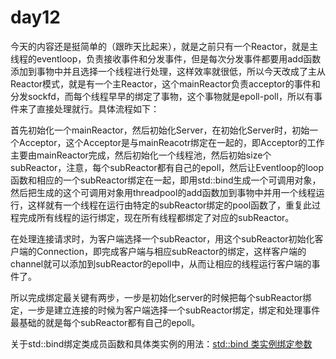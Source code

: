 # day12

今天的内容还是挺简单的（跟昨天比起来），就是之前只有一个Reactor，就是主线程的eventloop，负责接收事件和分发事件，但是每次分发事件都要用add函数添加到事物中并且选择一个线程进行处理，这样效率就很低，所以今天改成了主从Reactor模式，就是有一个主Reactor，这个mainReactor负责acceptor的事件和分发sockfd，而每个线程早早的绑定了事物，这个事物就是epoll-poll，所以有事件来了直接处理就行。具体流程如下：

首先初始化一个mainReactor，然后初始化Server，在初始化Server时，初始一个Acceptor，这个Acceptor是与mainReacotr绑定在一起的，即Acceptor的工作主要由mainReactor完成，然后初始化一个线程池，然后初始size个subReactor，注意，每个subReactor都有自己的epoll，然后让Eventloop的loop函数和相应的一个subReactor绑定在一起，即用std::bind生成一个可调用对象，然后把生成的这个可调用对象用threadpool的add函数加到事物中并用一个线程运行，这样就有一个线程在运行由特定的subReactor绑定的pool函数了，重复此过程完成所有线程的运行绑定，现在所有线程都绑定了对应的subReactor。

在处理连接请求时，为客户端选择一个subReactor，用这个subReactor初始化客户端的Connection，即完成客户端与相应subReactor的绑定，这样客户端的channel就可以添加到subReactor的epoll中，从而让相应的线程运行客户端的事件了。

所以完成绑定最关键有两步，一步是初始化server的时候把每个subReactor绑定，一步是建立连接的时候为客户端选择一个subReactor绑定，绑定和处理事件最基础的就是每个subReactor都有自己的epoll。

关于std::bind绑定类成员函数和具体类实例的用法：[std::bind 类实例绑定参数](https://blog.csdn.net/dwell548560/article/details/118221881)
